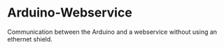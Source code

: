 # Arduino-Webservice
Communication between the Arduino and a webservice without using an ethernet shield.
